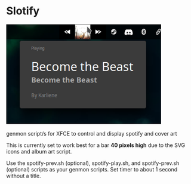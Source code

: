 # Slotify

![Preview1](./slotify.png)

genmon script/s for XFCE to control and display spotify and cover art

This is currently set to work best for a bar **40 pixels high** due to the SVG icons and album art script.

Use the spotify-prev.sh (optional), spotify-play.sh, and spotify-prev.sh (optional) scripts as your genmon scripts.
Set timer to about 1 second without a title.
